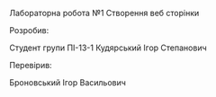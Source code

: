 Лабораторна робота №1 Створення веб сторінки

Розробив:

Студент групи ПІ-13-1 Кудярський Ігор Степанович

Перевірив:

Броновський Ігор Васильович
